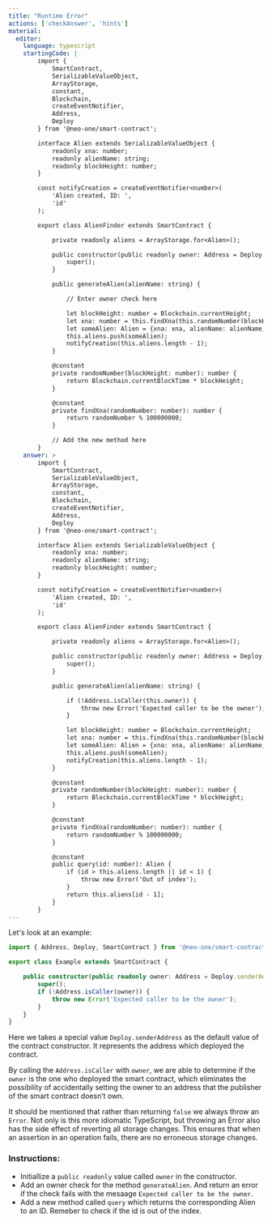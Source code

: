 ```yaml
---
title: "Runtime Error"
actions: ['checkAnswer', 'hints']
material: 
  editor:
    language: typescript
    startingCode: |
        import {
            SmartContract,
            SerializableValueObject,
            ArrayStorage,
            constant,
            Blockchain,
            createEventNotifier,
            Address,
            Deploy
        } from '@neo-one/smart-contract';

        interface Alien extends SerializableValueObject {
            readonly xna: number;
            readonly alienName: string;
            readonly blockHeight: number;
        }

        const notifyCreation = createEventNotifier<number>(
            'Alien created, ID: ',
            'id'
        );

        export class AlienFinder extends SmartContract {

            private readonly aliens = ArrayStorage.for<Alien>();

            public constructor(public readonly owner: Address = Deploy.senderAddress) {
                super();
            }

            public generateAlien(alienName: string) {

                // Enter owner check here

                let blockHeight: number = Blockchain.currentHeight;
                let xna: number = this.findXna(this.randomNumber(blockHeight));
                let someAlien: Alien = {xna: xna, alienName: alienName, blockHeight: blockHeight};
                this.aliens.push(someAlien);
                notifyCreation(this.aliens.length - 1);
            }

            @constant
            private randomNumber(blockHeight: number): number {
                return Blockchain.currentBlockTime * blockHeight;
            }

            @constant
            private findXna(randomNumber: number): number {
                return randomNumber % 100000000;
            }

            // Add the new method here
        }
    answer: > 
        import {
            SmartContract,
            SerializableValueObject,
            ArrayStorage,
            constant,
            Blockchain,
            createEventNotifier,
            Address,
            Deploy
        } from '@neo-one/smart-contract';

        interface Alien extends SerializableValueObject {
            readonly xna: number;
            readonly alienName: string;
            readonly blockHeight: number;
        }

        const notifyCreation = createEventNotifier<number>(
            'Alien created, ID: ',
            'id'
        );

        export class AlienFinder extends SmartContract {

            private readonly aliens = ArrayStorage.for<Alien>();

            public constructor(public readonly owner: Address = Deploy.senderAddress) {
                super();
            }

            public generateAlien(alienName: string) {

                if (!Address.isCaller(this.owner)) {
                    throw new Error('Expected caller to be the owner');
                }

                let blockHeight: number = Blockchain.currentHeight;
                let xna: number = this.findXna(this.randomNumber(blockHeight));
                let someAlien: Alien = {xna: xna, alienName: alienName, blockHeight: blockHeight};
                this.aliens.push(someAlien);
                notifyCreation(this.aliens.length - 1);
            }

            @constant
            private randomNumber(blockHeight: number): number {
                return Blockchain.currentBlockTime * blockHeight;
            }

            @constant
            private findXna(randomNumber: number): number {
                return randomNumber % 100000000;
            }

            @constant
            public query(id: number): Alien {
                if (id > this.aliens.length || id < 1) {
                    throw new Error('Out of index');
                }
                return this.aliens[id - 1];
            }
        }
---
```




Let's look at an example:

```typescript
import { Address, Deploy, SmartContract } from '@neo-one/smart-contract';

export class Example extends SmartContract {

    public constructor(public readonly owner: Address = Deploy.senderAddress) {
        super();
        if (!Address.isCaller(owner)) {
            throw new Error('Expected caller to be the owner');
        }
    }
}
```

Here we takes a special value `Deploy.senderAddress` as the default value of the contract constructor. It represents the address which deployed the contract.

By calling the `Address.isCaller` with `owner`, we are able to determine if the `owner` is the one who deployed the smart contract, which eliminates the possibility of accidentally setting the owner to an address that the publisher of the smart contract doesn’t own.

It should be mentioned that rather than returning `false` we always throw an `Error`. Not only is this more idiomatic TypeScript, but throwing an Error also has the side effect of reverting all storage changes. This ensures that when an assertion in an operation fails, there are no erroneous storage changes. 

### Instructions: 

- Initiallize a `public readonly` value called `owner` in the constructor.
- Add an owner check for the method `generateAlien`. And return an error if the check fails with the mesaage `Expected caller to be the owner`.
- Add a new method called `query` which returns the corresponding Alien to an ID. Remeber to check if the id is out of the index.